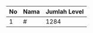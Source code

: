 | No | Nama            | Jumlah Level |
|----|-----------------|--------------|
| 1  | #    |    1284        |

